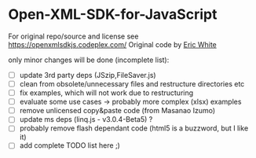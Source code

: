 # Open-XML-SDK-for-JavaScript

For original repo/source and license see https://openxmlsdkjs.codeplex.com/
Original code by [Eric White](https://github.com/EricWhiteDev)

only minor changes will be done (incomplete list):
- [ ] update 3rd party deps (JSzip,FileSaver.js)
- [ ] clean from obsolete/unnecessary files and restructure directories etc
- [ ] fix examples, which will not work due to restructuring
- [ ] evaluate some use cases -> probably more complex (xlsx) examples
- [ ] remove unlicensed copy&paste code (from Masanao Izumo)
- [ ] update ms deps (linq.js - v3.0.4-Beta5) ?
- [ ] probably remove flash dependant code (html5 is a buzzword, but I like it)
- [ ] add complete TODO list here ;)
